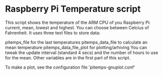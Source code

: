 # Raspberry Pi Temperature script

This script shows the temperature of the ARM CPU of you Raspberry Pi: current, mean, lowest and highest. You can choose between Celcius of Fahrenheit. It uses three text files to store data:

pitemps_file for the last temperatures
pitemps_data_file to calculate an mean temperature
pitemps_data_file_plot for plotting/arhiving
You can tweak the update interval (standard 4 secs) and the number of hours to use for the mean. Other variables are in the first part of this script.

To make a plot, see the configuration file 'pitemps-gnuplot.conf'
